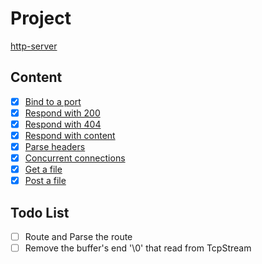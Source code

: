 # Project

[http-server](https://app.codecrafters.io/courses/http-server)

## Content

- [x] [Bind to a port](https://app.codecrafters.io/courses/http-server/stages/1)
- [x] [Respond with 200](https://app.codecrafters.io/courses/http-server/stages/2)
- [x] [Respond with 404](https://app.codecrafters.io/courses/http-server/stages/3)
- [x] [Respond with content](https://app.codecrafters.io/courses/http-server/stages/4)
- [x] [Parse headers](https://app.codecrafters.io/courses/http-server/stages/5)
- [x] [Concurrent connections](https://app.codecrafters.io/courses/http-server/stages/6)
- [x] [Get a file](https://app.codecrafters.io/courses/http-server/stages/7)
- [x] [Post a file](https://app.codecrafters.io/courses/http-server/stages/8)

## Todo List

- [ ] Route and Parse the route
- [ ] Remove the buffer's end '\0' that read from TcpStream

